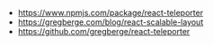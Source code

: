 
* https://www.npmjs.com/package/react-teleporter
* https://gregberge.com/blog/react-scalable-layout
* https://github.com/gregberge/react-teleporter

